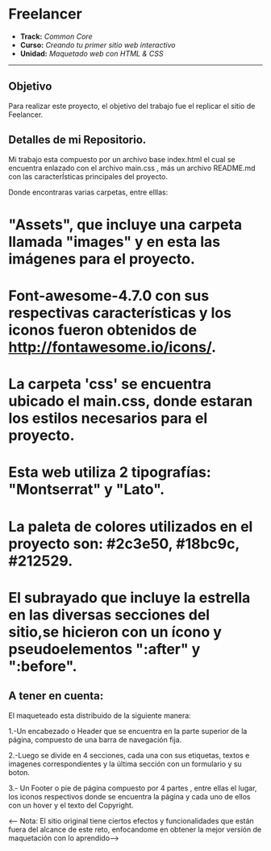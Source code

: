 # Freelancer

* **Track:** _Common Core_
* **Curso:** _Creando tu primer sitio web interactivo_
* **Unidad:** _Maquetado web con HTML & CSS_

***

## Objetivo

Para realizar este proyecto, el objetivo del trabajo fue el replicar el sitio de Feelancer.

## Detalles de mi Repositorio.

Mi trabajo esta compuesto por un archivo base index.html el cual se encuentra enlazado con el archivo main.css , más un archivo README.md con las caracterÍsticas principales del proyecto.

Donde encontraras varias carpetas, entre elllas:

# "Assets", que incluye una carpeta llamada "images" y en esta las imágenes para el proyecto.

# Font-awesome-4.7.0 con sus respectivas características y los iconos fueron obtenidos de http://fontawesome.io/icons/.

# La carpeta 'css' se encuentra ubicado el main.css, donde estaran los estilos necesarios para el proyecto.

# Esta web utiliza 2 tipografías: "Montserrat" y "Lato".

# La paleta de colores utilizados en el proyecto son: #2c3e50, #18bc9c, #212529.

# El subrayado que incluye la estrella en las diversas secciones del sitio,se hicieron con un ícono y pseudoelementos  ":after" y  ":before".


## A tener en cuenta:

  El maqueteado esta distribuido de la siguiente manera:

1.-Un encabezado o Header que se encuentra en la parte superior de la página, compuesto de una barra de navegación fija.

2.-Luego se divide en 4 secciones, cada una con sus etiquetas, textos e imagenes correspondientes y la última sección con un formulario y su boton.


3.- Un Footer o pie de página compuesto por 4 partes , entre ellas el lugar, los iconos respectivos donde se encuentra la página y cada uno de ellos con un hover y el texto del Copyright.

<-- Nota: El sitio original tiene ciertos efectos y funcionalidades que están fuera del alcance de este reto, enfocandome en obtener la mejor versíón de maquetación con lo aprendido-->
 

